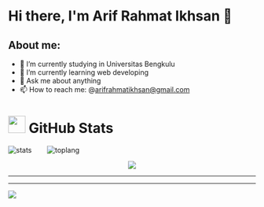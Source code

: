 # Hi there, I'm Arif Rahmat Ikhsan 👋
## About me:
- 🔭 I’m currently studying in Universitas Bengkulu
- 🌱 I’m currently learning web developing
- 💬 Ask me about anything
- 📫 How to reach me: @arifrahmatikhsan@gmail.com

<h1> <img src="https://www.iconsdb.com/icons/download/white/github-9-64.png" width="35" height="35"> GitHub Stats</h1>
<p><img class="center" src="https://github-readme-stats.vercel.app/api?username=arifrasan&show_icons=true&theme=gotham" alt="stats" />&nbsp; &nbsp;&nbsp;&nbsp;&nbsp;&nbsp;&nbsp;<img class="center" src="https://github-readme-stats.vercel.app/api/top-langs/?username=arifrasan&layout=compact&theme=gotham" alt="toplang" /></p>
<p align="center">
  <img src="https://capsule-render.vercel.app/api?type=waving&color=gradient&height=70&section=footer&width=90"/><hr>
</p>

---
[![](https://visitcount.itsvg.in/api?id=Arifrasan&icon=8&color=12)](https://visitcount.itsvg.in)
